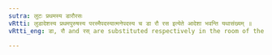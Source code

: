 ```yaml
---
sutra: लुटः प्रथमस्य डारौरसः
vRtti: लुडादेशस्य प्रथमपुरुषस्य परस्मैपदस्यात्मनेपदस्य च डा रौ रस इत्येते आदेशा भवन्ति यथासंख्यम् ॥
vRtti_eng: डा, रौ and रस् are substituted respectively in the room of the three-affixes of the third person of लुट् (First-future), both in the _Parasmaipada_ and the _Atmanepada_.

---
```


